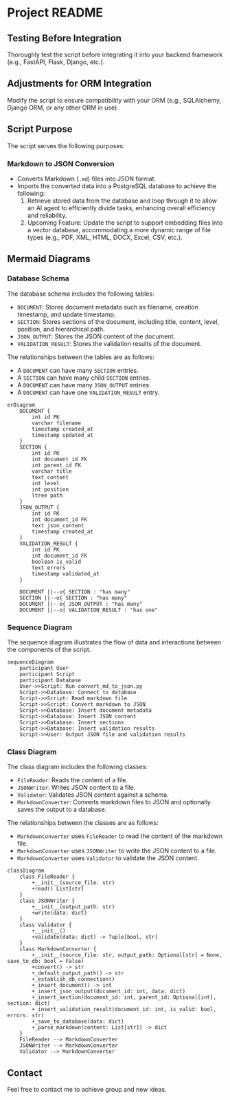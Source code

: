 # Project README

## Testing Before Integration
Thoroughly test the script before integrating it into your backend framework (e.g., FastAPI, Flask, Django, etc.).

## Adjustments for ORM Integration
Modify the script to ensure compatibility with your ORM (e.g., SQLAlchemy, Django ORM, or any other ORM in use).

## Script Purpose
The script serves the following purposes:

### Markdown to JSON Conversion
- Converts Markdown (`.md`) files into JSON format.
- Imports the converted data into a PostgreSQL database to achieve the following:
  1. Retrieve stored data from the database and loop through it to allow an AI agent to efficiently divide tasks, enhancing overall efficiency and reliability.
  2. Upcoming Feature: Update the script to support embedding files into a vector database, accommodating a more dynamic range of file types (e.g., PDF, XML, HTML, DOCX, Excel, CSV, etc.).

## Mermaid Diagrams

### Database Schema
The database schema includes the following tables:
- `DOCUMENT`: Stores document metadata such as filename, creation timestamp, and update timestamp.
- `SECTION`: Stores sections of the document, including title, content, level, position, and hierarchical path.
- `JSON_OUTPUT`: Stores the JSON content of the document.
- `VALIDATION_RESULT`: Stores the validation results of the document.

The relationships between the tables are as follows:
- A `DOCUMENT` can have many `SECTION` entries.
- A `SECTION` can have many child `SECTION` entries.
- A `DOCUMENT` can have many `JSON_OUTPUT` entries.
- A `DOCUMENT` can have one `VALIDATION_RESULT` entry.

```mermaid
erDiagram
    DOCUMENT {
        int id PK
        varchar filename
        timestamp created_at
        timestamp updated_at
    }
    SECTION {
        int id PK
        int document_id FK
        int parent_id FK
        varchar title
        text content
        int level
        int position
        ltree path
    }
    JSON_OUTPUT {
        int id PK
        int document_id FK
        text json_content
        timestamp created_at
    }
    VALIDATION_RESULT {
        int id PK
        int document_id FK
        boolean is_valid
        text errors
        timestamp validated_at
    }

    DOCUMENT ||--o{ SECTION : "has many"
    SECTION ||--o{ SECTION : "has many"
    DOCUMENT ||--o{ JSON_OUTPUT : "has many"
    DOCUMENT ||--o| VALIDATION_RESULT : "has one"
```

### Sequence Diagram
The sequence diagram illustrates the flow of data and interactions between the components of the script.

```mermaid
sequenceDiagram
    participant User
    participant Script
    participant Database
    User->>Script: Run convert_md_to_json.py
    Script->>Database: Connect to database
    Script->>Script: Read markdown file
    Script->>Script: Convert markdown to JSON
    Script->>Database: Insert document metadata
    Script->>Database: Insert JSON content
    Script->>Database: Insert sections
    Script->>Database: Insert validation results
    Script->>User: Output JSON file and validation results
```

### Class Diagram
The class diagram includes the following classes:
- `FileReader`: Reads the content of a file.
- `JSONWriter`: Writes JSON content to a file.
- `Validator`: Validates JSON content against a schema.
- `MarkdownConverter`: Converts markdown files to JSON and optionally saves the output to a database.

The relationships between the classes are as follows:
- `MarkdownConverter` uses `FileReader` to read the content of the markdown file.
- `MarkdownConverter` uses `JSONWriter` to write the JSON content to a file.
- `MarkdownConverter` uses `Validator` to validate the JSON content.

```mermaid
classDiagram
    class FileReader {
        +__init__(source_file: str)
        +read() List[str]
    }
    class JSONWriter {
        +__init__(output_path: str)
        +write(data: dict)
    }
    class Validator {
        +__init__()
        +validate(data: dict) -> Tuple[bool, str]
    }
    class MarkdownConverter {
        +__init__(source_file: str, output_path: Optional[str] = None, save_to_db: bool = False)
        +convert() -> str
        +_default_output_path() -> str
        +_establish_db_connection()
        +_insert_document() -> int
        +_insert_json_output(document_id: int, data: dict)
        +_insert_section(document_id: int, parent_id: Optional[int], section: dict)
        +_insert_validation_result(document_id: int, is_valid: bool, errors: str)
        +_save_to_database(data: dict)
        +_parse_markdown(content: List[str]) -> dict
    }
    FileReader --> MarkdownConverter
    JSONWriter --> MarkdownConverter
    Validator --> MarkdownConverter
```

## Contact
Feel free to contact me to achieve group and new ideas.
